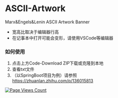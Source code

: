 # ASCII-Artwork
Marx&amp;Engels&amp;Lenin ASCII Artwork Banner

* 宽高比取决于编辑器行高
* 在记事本中打开可能会变形，请使用VSCode等编辑器

### 如何使用
1. 点击上方Code-Download ZIP下载或克隆到本地
2. 查看txt文件
3. （以SpringBoot项目为例）请参照 https://zhuanlan.zhihu.com/p/136015813

[![Page Views Count](https://badges.toozhao.com/badges/01HS419YD87NJPF1R6D04TB1TR/green.svg)](https://badges.toozhao.com/stats/01HS419YD87NJPF1R6D04TB1TR "Get your own page views count badge on badges.toozhao.com")
